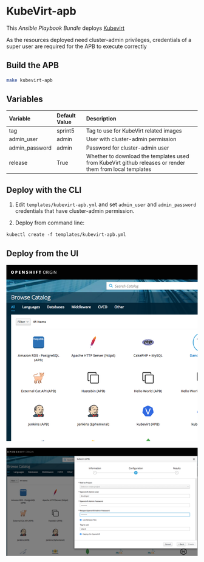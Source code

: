 # KubeVirt-apb
This *Ansible Playbook Bundle* deploys [Kubevirt](http://www.kubevirt.io)

As the resources deployed need cluster-admin privileges, credentials of a super user are required for the APB to execute correctly

## Build the APB
```bash
make kubevirt-apb
```

## Variables
| Variable        | Default Value           | Description  |
|:------------- |:-------------|:----- |
| tag | sprint5 | Tag to use for KubeVirt related images |
| admin_user | admin | User with cluster-admin permission |
| admin_password | admin | Password for cluster-admin user |
| release | True |  Whether to download the templates used from KubeVirt github releases or render them from local templates |


## Deploy with the CLI

1) Edit ```templates/kubevirt-apb.yml``` and set ```admin_user``` and ```admin_password``` credentials that have cluster-admin permission.

2) Deploy from command line:

```
kubectl create -f templates/kubevirt-apb.yml
```

## Deploy from the UI

![Screenshot](images/kubevirt1.png)


![Screenshot](images/kubevirt2.png)
